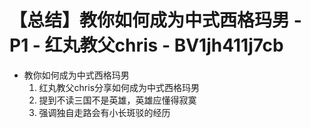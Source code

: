 # 【总结】教你如何成为中式西格玛男 - P1 - 红丸教父chris - BV1jh411j7cb

-   教你如何成为中式西格玛男
    1.  红丸教父chris分享如何成为中式西格玛男
    2.  提到不读三国不是英雄，英雄应懂得寂寞
    3.  强调独自走路会有小长斑驳的经历